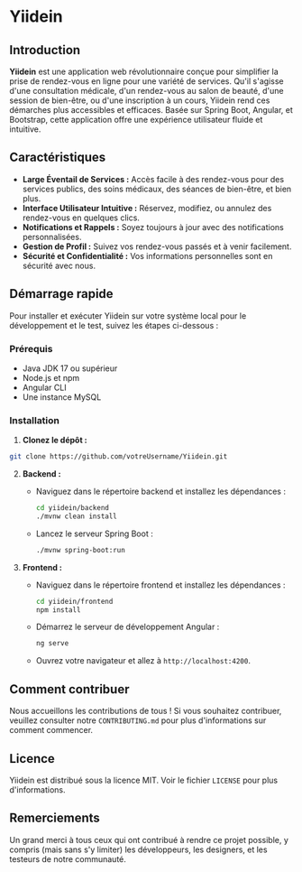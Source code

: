 
# Yiidein

## Introduction
**Yiidein** est une application web révolutionnaire conçue pour simplifier la prise de rendez-vous en ligne pour une variété de services. Qu'il s'agisse d'une consultation médicale, d'un rendez-vous au salon de beauté, d'une session de bien-être, ou d'une inscription à un cours, Yiidein rend ces démarches plus accessibles et efficaces. Basée sur Spring Boot, Angular, et Bootstrap, cette application offre une expérience utilisateur fluide et intuitive.

## Caractéristiques
- **Large Éventail de Services :** Accès facile à des rendez-vous pour des services publics, des soins médicaux, des séances de bien-être, et bien plus.
- **Interface Utilisateur Intuitive :** Réservez, modifiez, ou annulez des rendez-vous en quelques clics.
- **Notifications et Rappels :** Soyez toujours à jour avec des notifications personnalisées.
- **Gestion de Profil :** Suivez vos rendez-vous passés et à venir facilement.
- **Sécurité et Confidentialité :** Vos informations personnelles sont en sécurité avec nous.

## Démarrage rapide
Pour installer et exécuter Yiidein sur votre système local pour le développement et le test, suivez les étapes ci-dessous :

### Prérequis
- Java JDK 17 ou supérieur
- Node.js et npm
- Angular CLI
- Une instance MySQL

### Installation

1. **Clonez le dépôt :**
```sh
git clone https://github.com/votreUsername/Yiidein.git
```

2. **Backend :**
   - Naviguez dans le répertoire backend et installez les dépendances :
     ```sh
     cd yiidein/backend
     ./mvnw clean install
     ```
   - Lancez le serveur Spring Boot :
     ```sh
     ./mvnw spring-boot:run
     ```

3. **Frontend :**
   - Naviguez dans le répertoire frontend et installez les dépendances :
     ```sh
     cd yiidein/frontend
     npm install
     ```
   - Démarrez le serveur de développement Angular :
     ```sh
     ng serve
     ```
   - Ouvrez votre navigateur et allez à `http://localhost:4200`.

## Comment contribuer
Nous accueillons les contributions de tous ! Si vous souhaitez contribuer, veuillez consulter notre `CONTRIBUTING.md` pour plus d'informations sur comment commencer.

## Licence
Yiidein est distribué sous la licence MIT. Voir le fichier `LICENSE` pour plus d'informations.

## Remerciements
Un grand merci à tous ceux qui ont contribué à rendre ce projet possible, y compris (mais sans s'y limiter) les développeurs, les designers, et les testeurs de notre communauté.
